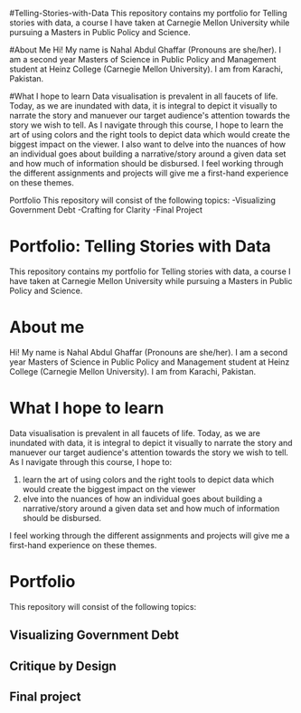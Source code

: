 #Telling-Stories-with-Data
This repository contains my portfolio for Telling stories with data, a course I have taken at Carnegie Mellon University while pursuing a Masters in Public Policy and Science. 

#About Me
Hi! My name is Nahal Abdul Ghaffar (Pronouns are she/her). I am a second year Masters of Science in Public Policy and Management student at Heinz College (Carnegie Mellon University). I am from Karachi, Pakistan. 


#What I hope to learn
Data visualisation is prevalent in all faucets of life. Today, as we are inundated with data, it is integral to depict it visually to narrate the story and manuever our target audience's attention towards the story we wish to tell. As I navigate through this course, I hope to learn the art of using colors and the right tools to depict data which would create the biggest impact on the viewer. I also want to delve into the nuances of how an individual goes about building a narrative/story around a given data set and how much of information should be disbursed. I feel working through the different assignments and projects will give me a first-hand experience on these themes.  

Portfolio
This repository will consist of the following topics: 
-Visualizing Government Debt
-Crafting for Clarity
-Final Project 



# Portfolio: Telling Stories with Data
This repository contains my portfolio for Telling stories with data, a course I have taken at Carnegie Mellon University while pursuing a Masters in Public Policy and Science. 

# About me
Hi! My name is Nahal Abdul Ghaffar (Pronouns are she/her). I am a second year Masters of Science in Public Policy and Management student at Heinz College (Carnegie Mellon University). I am from Karachi, Pakistan. 

# What I hope to learn
Data visualisation is prevalent in all faucets of life. Today, as we are inundated with data, it is integral to depict it visually to narrate the story and manuever our target audience's attention towards the story we wish to tell. As I navigate through this course, I hope to: 

1. learn the art of using colors and the right tools to depict data which would create the biggest impact on the viewer
2. elve into the nuances of how an individual goes about building a narrative/story around a given data set and how much of information should be disbursed.

I feel working through the different assignments and projects will give me a first-hand experience on these themes. 

# Portfolio
This repository will consist of the following topics: 
## Visualizing Government Debt

## Critique by Design

## Final project


